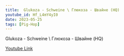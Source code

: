```yaml
---
title:  Glukoza - Schweine \ Глюкоза - Швайне (HQ)
youtube_id: Hf_L4mY4yI0
date: 2023-05-25
tags: [Pig-Hop]
---
```

 Glukoza - Schweine \ Глюкоза - Швайне (HQ)


[Youtube Link](https://www.youtube.com/watch?v=Hf_L4mY4yI0)  
